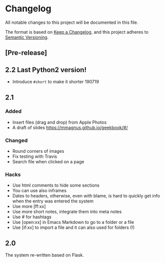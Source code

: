 # Changelog
All notable changes to this project will be documented in this file.

The format is based on [Keep a Changelog](https://keepachangelog.com/en/1.0.0/),
and this project adheres to [Semantic Versioning](https://semver.org/spec/v2.0.0.html).

## [Pre-release]
## 2.2 Last Python2 version!
- Introduce ``#short`` to make it shorter 190719
## 2.1
### Added
- Insert files (drag and drop) from Apple Photos
- A draft of slides <https://mmagnus.github.io/geekbook/#/>

### Changed
- Round corners of images
- Fix testing with Travis
- Search file when clicked on a page

### Hacks

- Use html comments to hide some sections
- You can use also inframes
- Dates to headers, otherwise, even with blame, is hard to quickly get info when the entry was entered the system
- Use more [ff:xx]
- Use more short notes, integrate them into meta notes
- Use # for hashtags
- Use [open:xx] in Emacs Markdown to go to a folder or a file
- Use [if:xx] to import a file and it can also used for folders (!)

## 2.0
The system re-written based on Flask.
